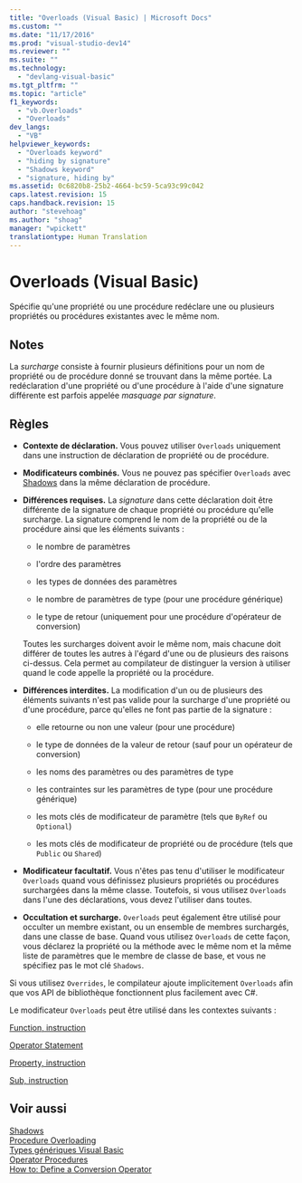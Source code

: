 ```yaml
---
title: "Overloads (Visual Basic) | Microsoft Docs"
ms.custom: ""
ms.date: "11/17/2016"
ms.prod: "visual-studio-dev14"
ms.reviewer: ""
ms.suite: ""
ms.technology: 
  - "devlang-visual-basic"
ms.tgt_pltfrm: ""
ms.topic: "article"
f1_keywords: 
  - "vb.Overloads"
  - "Overloads"
dev_langs: 
  - "VB"
helpviewer_keywords: 
  - "Overloads keyword"
  - "hiding by signature"
  - "Shadows keyword"
  - "signature, hiding by"
ms.assetid: 0c6820b8-25b2-4664-bc59-5ca93c99c042
caps.latest.revision: 15
caps.handback.revision: 15
author: "stevehoag"
ms.author: "shoag"
manager: "wpickett"
translationtype: Human Translation
---
```

# Overloads (Visual Basic)
Spécifie qu'une propriété ou une procédure redéclare une ou plusieurs propriétés ou procédures existantes avec le même nom.  
  
## Notes  
 La *surcharge* consiste à fournir plusieurs définitions pour un nom de propriété ou de procédure donné se trouvant dans la même portée.  La redéclaration d'une propriété ou d'une procédure à l'aide d'une signature différente est parfois appelée *masquage par signature*.  
  
## Règles  
  
-   **Contexte de déclaration.** Vous pouvez utiliser `Overloads` uniquement dans une instruction de déclaration de propriété ou de procédure.  
  
-   **Modificateurs combinés.** Vous ne pouvez pas spécifier `Overloads` avec [Shadows](../../../visual-basic/language-reference/modifiers/shadows.md) dans la même déclaration de procédure.  
  
-   **Différences requises.** La *signature* dans cette déclaration doit être différente de la signature de chaque propriété ou procédure qu'elle surcharge.  La signature comprend le nom de la propriété ou de la procédure ainsi que les éléments suivants :  
  
    -   le nombre de paramètres  
  
    -   l'ordre des paramètres  
  
    -   les types de données des paramètres  
  
    -   le nombre de paramètres de type \(pour une procédure générique\)  
  
    -   le type de retour \(uniquement pour une procédure d'opérateur de conversion\)  
  
     Toutes les surcharges doivent avoir le même nom, mais chacune doit différer de toutes les autres à l'égard d'une ou de plusieurs des raisons ci\-dessus.  Cela permet au compilateur de distinguer la version à utiliser quand le code appelle la propriété ou la procédure.  
  
-   **Différences interdites.** La modification d'un ou de plusieurs des éléments suivants n'est pas valide pour la surcharge d'une propriété ou d'une procédure, parce qu'elles ne font pas partie de la signature :  
  
    -   elle retourne ou non une valeur \(pour une procédure\)  
  
    -   le type de données de la valeur de retour \(sauf pour un opérateur de conversion\)  
  
    -   les noms des paramètres ou des paramètres de type  
  
    -   les contraintes sur les paramètres de type \(pour une procédure générique\)  
  
    -   les mots clés de modificateur de paramètre \(tels que `ByRef` ou `Optional`\)  
  
    -   les mots clés de modificateur de propriété ou de procédure \(tels que `Public` ou `Shared`\)  
  
-   **Modificateur facultatif.** Vous n'êtes pas tenu d'utiliser le modificateur `Overloads` quand vous définissez plusieurs propriétés ou procédures surchargées dans la même classe.  Toutefois, si vous utilisez `Overloads` dans l'une des déclarations, vous devez l'utiliser dans toutes.  
  
-   **Occultation et surcharge.** `Overloads` peut également être utilisé pour occulter un membre existant, ou un ensemble de membres surchargés, dans une classe de base.  Quand vous utilisez `Overloads` de cette façon, vous déclarez la propriété ou la méthode avec le même nom et la même liste de paramètres que le membre de classe de base, et vous ne spécifiez pas le mot clé `Shadows`.  
  
 Si vous utilisez `Overrides`, le compilateur ajoute implicitement `Overloads` afin que vos API de bibliothèque fonctionnent plus facilement avec C\#.  
  
 Le modificateur `Overloads` peut être utilisé dans les contextes suivants :  
  
 [Function, instruction](../../../visual-basic/language-reference/statements/function-statement.md)  
  
 [Operator Statement](../../../visual-basic/language-reference/statements/operator-statement.md)  
  
 [Property, instruction](../../../visual-basic/language-reference/statements/property-statement.md)  
  
 [Sub, instruction](../../../visual-basic/language-reference/statements/sub-statement.md)  
  
## Voir aussi  
 [Shadows](../../../visual-basic/language-reference/modifiers/shadows.md)   
 [Procedure Overloading](../../../visual-basic/programming-guide/language-features/procedures/procedure-overloading.md)   
 [Types génériques Visual Basic](../../../visual-basic/programming-guide/language-features/data-types/generic-types.md)   
 [Operator Procedures](../../../visual-basic/programming-guide/language-features/procedures/operator-procedures.md)   
 [How to: Define a Conversion Operator](../../../visual-basic/programming-guide/language-features/procedures/how-to-define-a-conversion-operator.md)